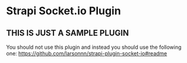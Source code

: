# Strapi Socket.io Plugin

## THIS IS JUST A SAMPLE PLUGIN

You should not use this plugin and instead you should use the following one: https://github.com/larsonnn/strapi-plugin-socket-io#readme
